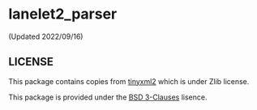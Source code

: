 # lanelet2_parser

(Updated 2022/09/16)

## LICENSE

This package contains copies from [tinyxml2](https://github.com/leethomason/tinyxml2) which is under Zlib license.

This package is provided under the [BSD 3-Clauses](LICENSE) lisence.

